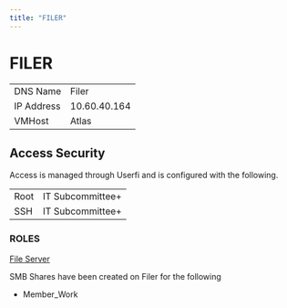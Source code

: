 ```yaml
---
title: "FILER"
---
```

# FILER

|            |              |
|:-----------|:-------------|
| DNS Name   | Filer        |
| IP Address | 10.60.40.164 |
| VMHost     | Atlas        |

## Access Security

Access is managed through Userfi and is configured with the following.

|      |                  |
|------|------------------|
| Root | IT Subcommittee+ |
| SSH  | IT Subcommittee+ |

### ROLES

<u>File Server</u>

SMB Shares have been created on Filer for the following

-   Member_Work
